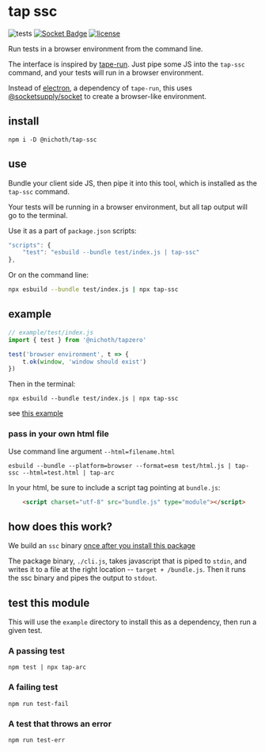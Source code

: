 # tap ssc
![tests](https://github.com/nichoth/debug/actions/workflows/nodejs.yml/badge.svg)
[![Socket Badge](https://socket.dev/api/badge/npm/package/@nichoth/tap-ssc)](https://socket.dev/npm/package/@nichoth/tap-ssc)
[![license](https://img.shields.io/badge/license-MIT-brightgreen)](LICENSE)


Run tests in a browser environment from the command line.

The interface is inspired by [tape-run](https://www.npmjs.com/package/tape-run). Just pipe some JS into the `tap-ssc` command, and your tests will run in a browser environment.

Instead of [electron](https://www.electronjs.org/), a dependency of `tape-run`, this uses [@socketsupply/socket](https://socketsupply.co/) to create a browser-like environment.

## install
```
npm i -D @nichoth/tap-ssc
```

## use
Bundle your client side JS, then pipe it into this tool, which is installed as the `tap-ssc` command.

Your tests will be running in a browser environment, but all tap output will go to the terminal.

Use it as a part of `package.json` scripts:
```js
"scripts": {
    "test": "esbuild --bundle test/index.js | tap-ssc"
},
```

Or on the command line:
```sh
npx esbuild --bundle test/index.js | npx tap-ssc
```

## example
```js
// example/test/index.js
import { test } from '@nichoth/tapzero'

test('browser environment', t => {
    t.ok(window, 'window should exist')
})
```

Then in the terminal:
```
npx esbuild --bundle test/index.js | npx tap-ssc
```

see [this example](https://github.com/nichoth/tap-ssc/blob/main/example/package.json#L2)

### pass in your own html file
Use command line argument `--html=filename.html`

```
esbuild --bundle --platform=browser --format=esm test/html.js | tap-ssc --html=test.html | tap-arc
```

In your html, be sure to include a script tag pointing at `bundle.js`:
```html
    <script charset="utf-8" src="bundle.js" type="module"></script>
```

## how does this work?
We build an `ssc` binary [once after you install this package](./package.json#L16)

The package binary, `./cli.js`, takes javascript that is piped to `stdin`, and writes it to a file at the right location -- `target + /bundle.js`. Then it runs the ssc binary and pipes the output to `stdout`.

## test this module
This will use the `example` directory to install this as a dependency, then run a given test.

### A passing test
```
npm test | npx tap-arc
```

### A failing test
```
npm run test-fail
```

### A test that throws an error
```
npm run test-err
```
